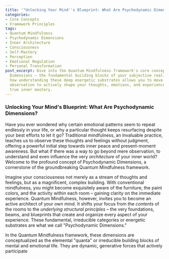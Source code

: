 ```yaml
---
title: '"Unlocking Your Mind''s Blueprint: What Are Psychodynamic Dimensions?"'
categories:
- Core Concepts
- Framework Principles
tags:
- Quantum Mindfulness
- Psychodynamic Dimensions
- Inner Architecture
- Consciousness
- Self-Mastery
- Perception
- Emotional Regulation
- Personal Transformation
post_excerpt: Dive into the Quantum Mindfulness framework's core concept of Psychodynamic
  Dimensions – the fundamental building blocks of your subjective reality. Discover
  how understanding these deep energetic substrates allows you to move beyond passive
  observation to actively shape your thoughts, emotions, and experiences, fostering
  true inner mastery.
---
```

### Unlocking Your Mind's Blueprint: What Are Psychodynamic Dimensions?

Have you ever wondered why certain emotional patterns seem to repeat endlessly in your life, or why a particular thought keeps resurfacing despite your best efforts to let it go? Traditional mindfulness, an invaluable practice, teaches us to observe these thoughts and feelings without judgment, offering a powerful initial step towards inner peace and present-moment awareness. But what if there was a way to go beyond mere observation, to understand and even influence the very *architecture* of your inner world? Welcome to the profound concept of Psychodynamic Dimensions, a cornerstone of the groundbreaking Quantum Mindfulness framework.

Imagine your consciousness not merely as a stream of thoughts and feelings, but as a magnificent, complex building. With conventional mindfulness, you might become exquisitely aware of the furniture, the paint colors, and the activity within each room – gaining clarity on the immediate experience. Quantum Mindfulness, however, invites you to become an active architect of your own mind. It shifts your focus from the *contents* of the rooms to the *underlying structural principles* – the very foundations, beams, and blueprints that create and organize every aspect of your experience. These fundamental, irreducible categories or energetic substrates are what we call "Psychodynamic Dimensions."

In the Quantum Mindfulness framework, these dimensions are conceptualized as the elemental "quanta" or irreducible building blocks of mental and emotional life. They are dynamic, generative forces that actively participate